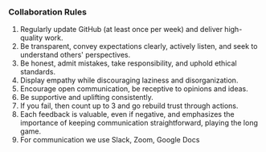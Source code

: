 ### Collaboration Rules

1. Regularly update GitHub (at least once per week) and deliver high-quality work.
2. Be transparent, convey expectations clearly, actively listen, and seek to understand others' perspectives.
3. Be honest, admit mistakes, take responsibility, and uphold ethical standards.
4. Display empathy while discouraging laziness and disorganization.
5. Encourage open communication, be receptive to opinions and ideas.
6. Be supportive and uplifting consistently.
7. If you fail, then count up to 3 and go rebuild trust through actions.
8. Each feedback is valuable, even if negative, and emphasizes the importance of keeping communication straightforward, playing the long game.
9. For communication we use Slack, Zoom, Google Docs